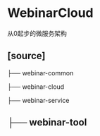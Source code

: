 # WebinarCloud
从0起步的微服务架构

[source]
----
├── webinar-common

├── webinar-cloud

├── webinar-service

├── webinar-tool
----
